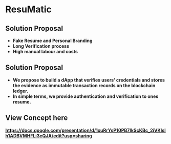# ResuMatic #

## Solution Proposal  ##

* **Fake Resume and Personal Branding**
* **Long Verification process**
* **High manual labour and costs**

## Solution Proposal  ##

* **We propose to build a dApp that verifies users’ credentials and stores the evidence as immutable transaction records on the blockchain ledger.**
* **In simple terms, we provide authentication and verification to ones resume.**

## View Concept here  ##

**https://docs.google.com/presentation/d/1xuRrYsP10PB7IkScKBc_2iVKIsIh1ADBVMHFLi3cQJA/edit?usp=sharing**
